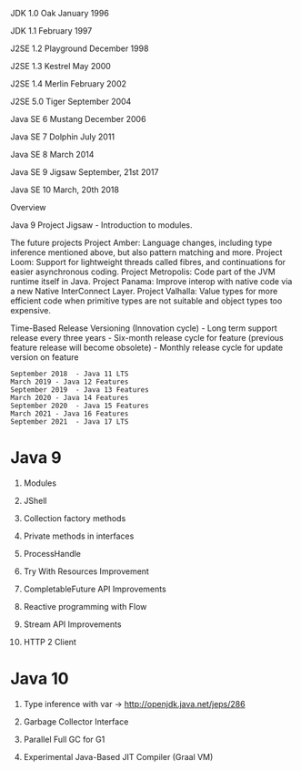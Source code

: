 
JDK 1.0 Oak January 1996

JDK 1.1 February 1997

J2SE 1.2 Playground December 1998

J2SE 1.3 Kestrel May 2000

J2SE 1.4 Merlin February 2002

J2SE 5.0 Tiger September 2004

Java SE 6 Mustang December 2006

Java SE 7 Dolphin July 2011

Java SE 8 March 2014

Java SE 9 Jigsaw September, 21st 2017

Java SE 10 March, 20th 2018


Overview

Java 9 Project Jigsaw - Introduction to modules.

The future projects
Project Amber: Language changes, including type inference mentioned above, but also pattern matching and more.
Project Loom: Support for lightweight threads called fibres, and continuations for easier asynchronous coding.
Project Metropolis: Code part of the JVM runtime itself in Java.
Project Panama: Improve interop with native code via a new Native InterConnect Layer.
Project Valhalla: Value types for more efficient code when primitive types are not suitable and object types too expensive.


Time-Based Release Versioning (Innovation cycle)
	- Long term support release every three years
	- Six-month release cycle for feature (previous feature release will become obsolete)
	- Monthly release cycle for update version on feature
	
	September 2018  - Java 11 LTS
	March 2019 - Java 12 Features
	September 2019  - Java 13 Features
	March 2020 - Java 14 Features
	September 2020  - Java 15 Features
	March 2021 - Java 16 Features
	September 2021  - Java 17 LTS

# Java 9

1. Modules

2. JShell

3. Collection factory methods

4. Private methods in interfaces

5. ProcessHandle

6. Try With Resources Improvement

7. CompletableFuture API Improvements

8. Reactive programming with Flow

9. Stream API Improvements

10. HTTP 2 Client

# Java 10

1. Type inference with var -> http://openjdk.java.net/jeps/286

2. Garbage Collector Interface

3. Parallel Full GC for G1

4. Experimental Java-Based JIT Compiler (Graal VM)